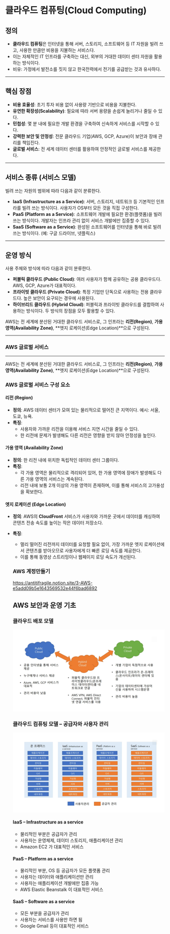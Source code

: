 # 클라우드 컴퓨팅(Cloud Computing)

## 정의
- **클라우드 컴퓨팅**은 인터넷을 통해 서버, 스토리지, 소프트웨어 등 IT 자원을 빌려 쓰고, 사용한 만큼만 비용을 지불하는 서비스다.
- 이는 자체적인 IT 인프라를 구축하는 대신, 외부의 거대한 데이터 센터 자원을 활용하는 방식이다.
- 비유: 가정에서 발전소를 짓지 않고 한국전력에서 전기를 공급받는 것과 유사하다.

---

## 핵심 장점
- **비용 효율성**: 초기 투자 비용 없이 사용량 기반으로 비용을 지불한다.
- **유연한 확장성(Scalability)**: 필요에 따라 서버 용량을 손쉽게 늘리거나 줄일 수 있다.
- **민첩성**: 몇 분 내에 필요한 개발 환경을 구축하여 신속하게 서비스를 시작할 수 있다.
- **강력한 보안 및 안정성**: 전문 클라우드 기업(AWS, GCP, Azure)이 보안과 장애 관리를 책임진다.
- **글로벌 서비스**: 전 세계 데이터 센터를 활용하여 안정적인 글로벌 서비스를 제공한다.

---

## 서비스 종류 (서비스 모델)
빌려 쓰는 자원의 범위에 따라 다음과 같이 분류한다.
- **IaaS (Infrastructure as a Service)**: 서버, 스토리지, 네트워크 등 기본적인 인프라를 빌려 쓰는 방식이다. 사용자가 OS부터 모든 것을 직접 구성한다.
- **PaaS (Platform as a Service)**: 소프트웨어 개발에 필요한 환경(플랫폼)을 빌려 쓰는 방식이다. 개발자는 인프라 관리 없이 서비스 개발에만 집중할 수 있다.
- **SaaS (Software as a Service)**: 완성된 소프트웨어를 인터넷을 통해 바로 빌려 쓰는 방식이다. (예: 구글 드라이브, 넷플릭스)

---

## 운영 방식
사용 주체와 방식에 따라 다음과 같이 분류한다.
- **퍼블릭 클라우드 (Public Cloud)**: 여러 사용자가 함께 공유하는 공용 클라우드다. AWS, GCP, Azure가 대표적이다.
- **프라이빗 클라우드 (Private Cloud)**: 특정 기업만 단독으로 사용하는 전용 클라우드다. 높은 보안이 요구되는 경우에 사용된다.
- **하이브리드 클라우드 (Hybrid Cloud)**: 퍼블릭과 프라이빗 클라우드를 결합하여 사용하는 방식이다. 두 방식의 장점을 모두 활용할 수 있다.

AWS는 전 세계에 분산된 거대한 클라우드 서비스로, 그 인프라는 **리전(Region)**, **가용 영역(Availability Zone)**, **엣지 로케이션(Edge Location)**으로 구성된다.

---
### **AWS 글로벌 서비스**

---

AWS는 전 세계에 분산된 거대한 클라우드 서비스로, 그 인프라는 **리전(Region)**, **가용 영역(Availability Zone)**, **엣지 로케이션(Edge Location)**으로 구성된다.

### **AWS 글로벌 서비스 구성 요소**

#### **리전 (Region)**
- **정의**: AWS 데이터 센터가 모여 있는 물리적으로 떨어진 큰 지역이다. 예시: 서울, 도쿄, 뉴욕.
- **특징**:
  - 사용자와 가까운 리전을 이용해 서비스 지연 시간을 줄일 수 있다.
  - 한 리전에 문제가 발생해도 다른 리전은 영향을 받지 않아 안정성을 높인다.

#### **가용 영역 (Availability Zone)**
- **정의**: 한 리전 내에 위치한 독립적인 데이터 센터 그룹이다.
- **특징**:
  - 각 가용 영역은 물리적으로 격리되어 있어, 한 가용 영역에 장애가 발생해도 다른 가용 영역의 서비스는 계속된다.
  - 리전 내에 보통 2개 이상의 가용 영역이 존재하며, 이를 통해 서비스의 고가용성을 확보한다.

#### **엣지 로케이션 (Edge Location)**
- **정의**: AWS의 **CloudFront** 서비스가 사용자와 가까운 곳에서 데이터를 캐싱하여 콘텐츠 전송 속도를 높이는 작은 데이터 저장소다.
- **특징**:
  - 멀리 떨어진 리전까지 데이터를 요청할 필요 없이, 가장 가까운 엣지 로케이션에서 콘텐츠를 받아오므로 사용자에게 더 빠른 로딩 속도를 제공한다.
  - 이를 통해 동영상 스트리밍이나 웹페이지 로딩 속도가 개선된다.


  ### AWS 계정만들기

  https://antitifragile.notion.site/3-AWS-e5add09b5e1643569532e44f6bad6892


  ## AWS 보안과 운영 기초

  ### 클라우드 배포 모델

  ![alt text](img/{1B86F2EA-A069-4D9F-9981-6509A154144F}.png)

  ### 클라우드 컴퓨팅 모델 – 공급자와 사용자 관리

  ![alt text](img/{816B3225-64A4-4638-B302-4DBF1D9CA429}.png)


  #### IaaS – Infrastructure as a service
  - 물리적인 부분은 공급자가 관리
  - 사용자는 운영체제, 데이터 스토리지, 애플리케이션 관리
  - Amazon EC2 가 대표적인 서비스

  #### PaaS – Platform as a service
  - 물리적인 부분, OS 등 공급자가 모든 플랫폼 관리
  - 사용자는 데이터와 애플리케이션만 관리
  - 사용자는 애플리케이션 개발에만 집중 가능
  - AWS Elastic Beanstalk 이 대표적인 서비스

  #### SaaS – Software as a service
  - 모든 부분을 공급자가 관리
  - 사용자는 서비스를 사용만 하면 됨
  - Google Gmail 등이 대표적인 서비스

